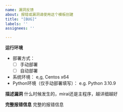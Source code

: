 ```yaml
---
name: 漏洞反馈
about: 报错或漏洞请使用这个模板创建
title: "[BUG]"
labels: ''
assignees: ''

---
```


**运行环境**
- 部署方式：
    - [ ] 手动部署
    - [ ] 自动部署
- 系统环境：
    e,g, Centos x64
- Python环境（仅手动部署填写）：
    e.g. Python 3.10.9

**描述漏洞**
什么时候发生的，mirai还是主程序，越详细越好

**完整报错信息**
完整的报错信息
